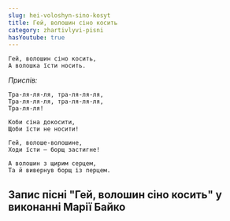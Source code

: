 ```yaml
---
slug: hei-voloshyn-sino-kosyt
title: Гей, волошин сіно косить
category: zhartivlyvi-pisni
hasYoutube: true
---
```

```
Гей, волошин сіно косить,
А волошка їсти носить.
```

*Приспів:*

```
Тра-ля-ля-ля, тра-ля-ля-ля,
Тра-ля-ля-ля, тра-ля-ля-ля,
Тра-ля-ля!
```

```
Коби сіна докосити,
Щоби їсти не носити!
```

```
Гей, волоше-волошине,
Ходи їсти — борщ застигне!
```

```
А волошин з щирим серцем,
Та й вивернув борщ із перцем.
```

## Запис пісні "Гей, волошин сіно косить" у виконанні Марії Байко

<YoutubeIframe id="MYel5gMtauE" className="md:w-4/5" />
